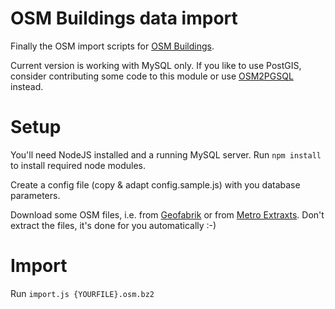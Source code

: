 OSM Buildings data import
=========================

Finally the OSM import scripts for <a href="http://osmbuildings.org/">OSM Buildings</a>.

Current version is working with MySQL only. If you like to use PostGIS, 
consider contributing some code to this module or use <a href="https://github.com/openstreetmap/osm2pgsql">OSM2PGSQL</a> instead.

# Setup

You'll need NodeJS installed and a running MySQL server.
Run `npm install` to install required node modules.

Create a config file (copy & adapt config.sample.js) with you database parameters.

Download some OSM files, i.e. from <a href="http://download.geofabrik.de">Geofabrik</a> or from <a href="http://metro.teczno.com/">Metro Extraxts</a>.
Don't extract the files, it's done for you automatically :-)

# Import

Run `import.js {YOURFILE}.osm.bz2`
